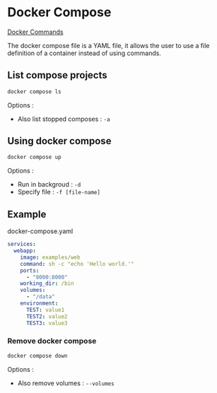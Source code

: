 # Docker Compose

[Docker Commands](Docker_Commands.md#docker-commands)

The docker compose file is a YAML file, it allows the user to use a file definition of a container instead of using commands.

## List compose projects

```bash
docker compose ls
```

Options :

- Also list stopped composes : ``-a``

## Using docker compose

```bash
docker compose up
```

Options :

- Run in backgroud : ``-d``
- Specify file : ``-f [file-name]``

## Example

docker-compose.yaml

```YAML
services:
  webapp:
    image: examples/web
    command: sh -c "echo 'Hello world.'"
    ports:
      - "8000:8000"
    working_dir: /bin
    volumes:
      - "/data"
    environment:
      TEST: value1
      TEST2: value2
      TEST3: value3
```

### Remove docker compose

```bash
docker compose down
```

Options :

- Also remove volumes : ``--volumes``
